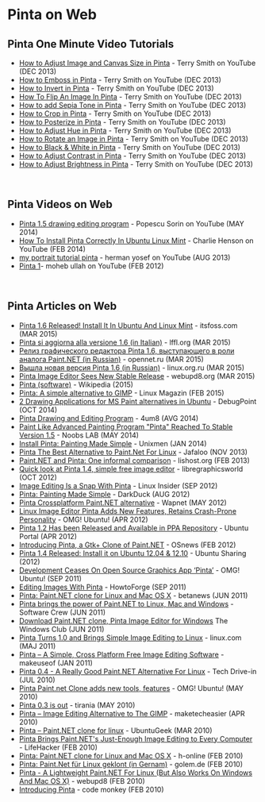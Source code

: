 # Pinta on Web

## Pinta One Minute Video Tutorials
- [How to Adjust Image and Canvas Size in Pinta][33] - Terry Smith on YouTube (DEC 2013)
- [How to Emboss in Pinta][39] - Terry Smith on YouTube (DEC 2013)
- [How to Invert in Pinta][40] - Terry Smith on YouTube (DEC 2013) 
- [How To Flip An Image In Pinta][35] - Terry Smith on YouTube (DEC 2013)
- [How to add Sepia Tone in Pinta][38] - Terry Smith on YouTube (DEC 2013)
- [How to Crop in Pinta][37] - Terry Smith on YouTube (DEC 2013)
- [How to Posterize in Pinta][42] - Terry Smith on YouTube (DEC 2013) 
- [How to Adjust Hue in Pinta][43] - Terry Smith on YouTube (DEC 2013) 
- [How to Rotate an Image in Pinta][34] - Terry Smith on YouTube (DEC 2013)
- [How to Black & White in Pinta][41] - Terry Smith on YouTube (DEC 2013) 
- [How to Adjust Contrast in Pinta][46] - Terry Smith on YouTube (DEC 2013) 
- [How to Adjust Brightness in Pinta][47] - Terry Smith on YouTube (DEC 2013) 
<br />

## Pinta Videos on Web
- [Pinta 1.5 drawing editing program][32] - Popescu Sorin on YouTube (MAY 2014)
- [How To Install Pinta Correctly In Ubuntu Linux Mint][45] - Charlie Henson on YouTube (FEB 2014)
- [my portrait tutorial pinta][36] - herman yosef on YouTube (AUG 2013)
- [Pinta 1][44]- moheb ullah on YouTube (FEB 2012)
<br />

## Pinta Articles on Web
- [Pinta 1.6 Released! Install It In Ubuntu And Linux Mint][52] - itsfoss.com (MAR 2015)
- [Pinta si aggiorna alla versione 1.6 (in Italian)][51] - lffl.org (MAR 2015)
- [Релиз графического редактора Pinta 1.6, выступающего в роли аналога Paint.NET (in Russian)][50] - opennet.ru (MAR 2015)
- [Вышла новая версия Pinta 1.6 (in Russian)][49] - linux.org.ru (MAR 2015)
- [Pinta Image Editor Sees New Stable Release][48] - webupd8.org (MAR 2015)
- [Pinta (software)][4] - Wikipedia (2015)
- [Pinta: A simple alternative to GIMP][22] - Linux Magazin (FEB 2015)
- [2 Drawing Applications for MS Paint alternatives in Ubuntu][15] - DebugPoint (OCT 2014)
- [Pinta Drawing and Editing Program][29] - 4um8 (AVG 2014)
- [Paint Like Advanced Painting Program "Pinta" Reached To Stable Version 1.5][9] - Noobs LAB (MAY 2014)
- [Install Pinta: Painting Made Simple][11] - Unixmen (JAN 2014)
- [Pinta The Best Alternative to Paint.Net For Linux][28] - Jafaloo (NOV 2013)
- [Paint.NET and Pinta: One informal comparison][6] - lishost.org (FEB 2013)
- [Quick look at Pinta 1.4, simple free image editor][16] - libregraphicsworld (OCT 2012)
- [Image Editing Is a Snap With Pinta][1] - Linux Insider (SEP 2012)
- [Pinta: Painting Made Simple][14] - DarkDuck (AUG 2012)
- [Pinta Crossplatform Paint.NET alternative][31] - Wapnet (MAY 2012)
- [Linux Image Editor Pinta Adds New Features, Retains Crash-Prone Personality][2] - OMG! Ubuntu! (APR 2012)
- [Pinta 1.2 Has been Released and Available in PPA Repository][30] - Ubuntu Portal (APR 2012)
- [Introducing Pinta, a Gtk+ Clone of Paint.NET][18] - OSnews (FEB 2012)
- [Pinta 1.4 Released: Install it on Ubuntu 12.04 & 12.10][27] - Ubuntu Sharing (2012)
- [Development Ceases On Open Source Graphics App ‘Pinta’][3] - OMG! Ubuntu! (SEP 2011)
- [Editing Images With Pinta][16] - HowtoForge (SEP 2011)
- [Pinta: Paint.NET clone for Linux and Mac OS X][10] - betanews (JUN 2011)
- [Pinta brings the power of Paint.NET to Linux, Mac and Windows][20] - Software Crew  (JUN 2011)
- [Download Paint.NET clone, Pinta Image Editor for Windows][13] The Windows Club (JUN 2011)
- [Pinta Turns 1.0 and Brings Simple Image Editing to Linux][17] - linux.com (MAJ 2011)
- [Pinta – A Simple, Cross Platform Free Image Editing Software][21] - makeuseof (JAN 2011)
- [Pinta 0.4 - A Really Good Paint.NET Alternative For Linux][25] - Tech Drive-in (JUL 2010)
- [Pinta Paint.net Clone adds new tools, features][7] - OMG! Ubuntu! (MAY 2010)
- [Pinta 0.3 is out][26] - tirania (MAY 2010)
- [Pinta – Image Editing Alternative to The GIMP][24] - maketecheasier (APR 2010)
- [Pinta – Paint.NET clone for linux][8] - UbuntuGeek (MAR 2010)
- [Pinta Brings Paint.NET's Just-Enough Image Editing to Every Computer][5] - LifeHacker (FEB 2010)
- [Pinta: Paint.NET clone for Linux and Mac OS X][12] - h-online (FEB 2010)
- [Pinta: Paint.Net für Linux geklont (in Gernam)][19] - golem.de (FEB 2010)
- [Pinta - A Lightweight Paint.NET For Linux (But Also Works On Windows And Mac OS X)][23] - webupd8 (FEB 2010)
- [Introducing Pinta][25] - code monkey (FEB 2010)

[1]: http://www.linuxinsider.com/story/75531.html
[2]: http://www.omgubuntu.co.uk/2012/04/linux-image-editor-pinta-adds-new-features-retains-crash-prone-personality/
[3]: http://www.omgubuntu.co.uk/2011/09/development-ceases-open-source-graphics-app-pinta/
[4]: https://en.wikipedia.org/wiki/Pinta_%28software%29
[5]: http://lifehacker.com/5467593/pinta-brings-paintnets-just-enough-image-editing-to-every-computer
[6]: http://walt.lishost.org/2013/02/paint-net-and-pinta-one-informal-comparison/
[7]: http://www.omgubuntu.co.uk/2010/05/pinta-paint-net-clone-adds-new-tools-features
[8]: http://www.ubuntugeek.com/pinta-paint-net-clone-for-linux.html
[9]: http://www.noobslab.com/2014/05/paint-like-advanced-paining-program.html
[10]: http://betanews.com/2011/06/06/pinta-paint-net-clone-for-linux-and-mac-os-x/
[11]: http://www.unixmen.com/install-pinta-painting-made-simple/
[12]: http://www.h-online.com/open/news/item/Pinta-Paint-NET-clone-for-Linux-and-Mac-OS-X-925993.html
[13]: http://www.thewindowsclub.com/download-paint-net-clone-pinta-for-windows-mac-and-linux
[14]: http://linuxblog.darkduck.com/2012/08/pinta-painting-made-simple.html
[15]: http://www.debugpoint.com/2014/10/2-drawing-applications-for-ms-paint-alternatives-in-ubuntu/
[16]: http://libregraphicsworld.org/blog/entry/quick-look-at-pinta-1.4-simple-free-image-editor
[17]: http://www.linux.com/learn/tutorials/444154:pinta-turns-10-and-brings-simple-image-editing-to-linux
[18]: http://www.osnews.com/story/22843/Introducing_Pinta_a_Gtk_Clone_of_Paint_NET
[19]: http://www.golem.de/1002/73018.html
[20]: http://www.softwarecrew.com/2011/06/pinta-brings-the-power-of-paint-net-to-linux-mac-and-windows/
[21]: http://www.makeuseof.com/tag/pinta-simple-cross-platform-image-editing-program/
[22]: http://www.linux-magazine.com/Issues/2015/171/Pinta-Image-Processor
[23]: http://www.webupd8.org/2010/02/pinta-lightweight-paintnet-for-linux.html
[24]: http://www.maketecheasier.com/pinta-image-editing-alternative-to-the-gimp/
[25]: http://www.techdrivein.com/2010/07/pinta-04-really-good-paintnet.html
[26]: http://tirania.org/blog/archive/2010/May-03-1.html
[27]: http://ubuntuguide.net/pinta-1-4-released-install-it-on-ubuntu-12-04-12-10
[28]: http://www.jafaloo.com/pinta-the-best-alternative-to-paint-net-for-linux/
[29]: http://www.4um8.com/free-graphics-software/pinta-drawing-and-editing-program/
[30]: http://ubuntuportal.com/2012/04/pinta-1-2-has-been-released-and-available-in-ppa-repository.html
[31]: http://blog.wapnet.nl/2012/05/pinta-crossplatform-paint-net-alternative/
[32]: https://www.youtube.com/watch?v=UzXwoGxGzhI
[33]: https://www.youtube.com/watch?v=AV5LHy88N14&list=PLfCLIjbacRcqZdsl3agbFN6gDdJp1mgod
[34]: https://www.youtube.com/watch?v=ZE_CSI4kEds
[35]: https://www.youtube.com/watch?v=eJxCusIPTRc
[36]: https://www.youtube.com/watch?v=LPJ4PVoApq0
[37]: https://www.youtube.com/watch?v=QMLaGFB3DsA
[38]: https://www.youtube.com/watch?v=spm-oIngot0
[39]: https://www.youtube.com/watch?v=JhnV4v5StnQ
[40]: https://www.youtube.com/watch?v=wqvcAuJWV_Y
[41]: https://www.youtube.com/watch?v=40QDRXEoYKo
[42]: https://www.youtube.com/watch?v=Bj_XFfDWiYM
[43]: https://www.youtube.com/watch?v=m9WkOLg-vjA
[44]: https://www.youtube.com/watch?v=m9WkOLg-vjA
[45]: https://www.youtube.com/watch?v=zhfiJOIbJMQ
[46]: https://www.youtube.com/watch?v=TDcwAh2tcnA
[47]: https://www.youtube.com/watch?v=z4on0o666ng
[48]: http://www.webupd8.org/2015/03/pinta-image-editor-sees-new-stable.html
[49]: https://www.linux.org.ru/news/opensource/11374486
[50]: http://opennet.ru/opennews/art.shtml?num=41767
[51]: http://www.lffl.org/2015/03/pinta-si-aggiorna-alla-versione-1-6.html
[52]: http://itsfoss.com/pinta-1-6-ubuntu-linux-mint/
